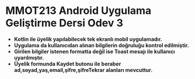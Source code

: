 # MMOT213 Android Uygulama Geliştirme Dersi Odev 3
 - **Kotlin ile üyelik yapılabilecek tek ekranlı mobil uygulamadır.**
 - **Uygulama da kullanıcıdan alınan bilgilerin doğruluğu kontrol edilmiştir.**
 - **Girilen bilgiler istenen formatta değil ise Toast mesajı ile kullanıcı uyarılmıştır.**
 - **Üyelik formunda Kaydet butonu ile beraber ad,soyad,yaş,email,şifre,şifreTekrar alanları mevcuttur.**


 


